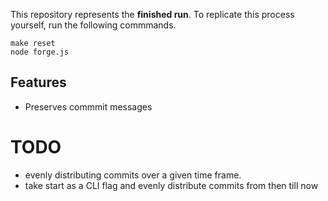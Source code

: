 This repository represents the **finished run**. To replicate this process
yourself, run the following commmands.

```
make reset
node forge.js
```

## Features

- Preserves commmit messages

# TODO

- evenly distributing commits over a given time frame.
- take start as a CLI flag and evenly distribute commits from then till now